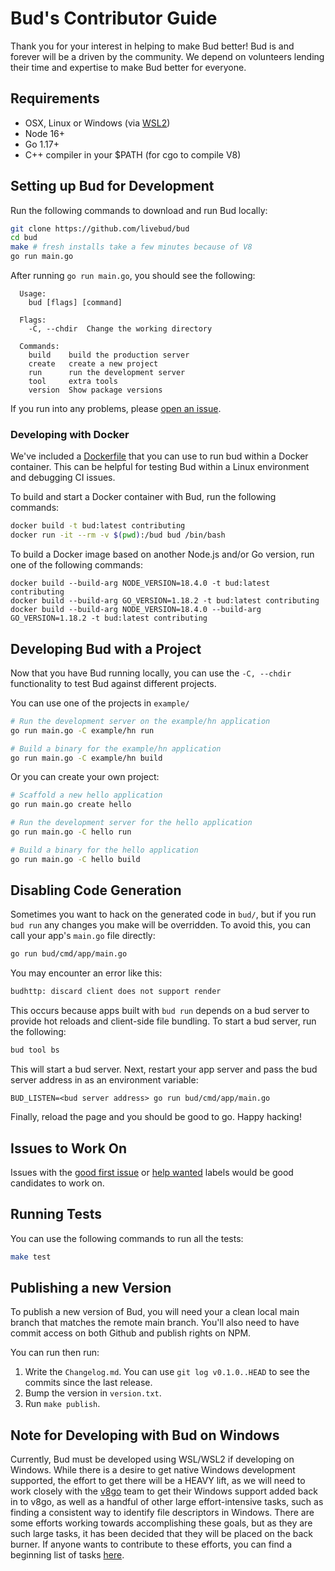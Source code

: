 # Bud's Contributor Guide

Thank you for your interest in helping to make Bud better! Bud is and forever will be a driven by the community. We depend on volunteers lending their time and expertise to make Bud better for everyone.

## Requirements

- OSX, Linux or Windows (via [WSL2](https://github.com/livebud/bud/issues/7))
- Node 16+
- Go 1.17+
- C++ compiler in your $PATH (for cgo to compile V8)

## Setting up Bud for Development

Run the following commands to download and run Bud locally:

```sh
git clone https://github.com/livebud/bud
cd bud
make # fresh installs take a few minutes because of V8
go run main.go
```

After running `go run main.go`, you should see the following:

```
  Usage:
    bud [flags] [command]

  Flags:
    -C, --chdir  Change the working directory

  Commands:
    build    build the production server
    create   create a new project
    run      run the development server
    tool     extra tools
    version  Show package versions
```

If you run into any problems, please [open an issue](https://github.com/livebud/bud/issues/new).

### Developing with Docker

We've included a [Dockerfile](./Dockerfile) that you can use to run bud within a Docker container. This can be helpful for testing Bud within a Linux environment and debugging CI issues.

To build and start a Docker container with Bud, run the following commands:

```sh
docker build -t bud:latest contributing
docker run -it --rm -v $(pwd):/bud bud /bin/bash
```

To build a Docker image based on another Node.js and/or Go version, run one of the following commands:

```shell
docker build --build-arg NODE_VERSION=18.4.0 -t bud:latest contributing
docker build --build-arg GO_VERSION=1.18.2 -t bud:latest contributing
docker build --build-arg NODE_VERSION=18.4.0 --build-arg GO_VERSION=1.18.2 -t bud:latest contributing
```

## Developing Bud with a Project

Now that you have Bud running locally, you can use the `-C, --chdir` functionality to test Bud against different projects.

You can use one of the projects in `example/`

```sh
# Run the development server on the example/hn application
go run main.go -C example/hn run

# Build a binary for the example/hn application
go run main.go -C example/hn build
```

Or you can create your own project:

```sh
# Scaffold a new hello application
go run main.go create hello

# Run the development server for the hello application
go run main.go -C hello run

# Build a binary for the hello application
go run main.go -C hello build
```

## Disabling Code Generation

Sometimes you want to hack on the generated code in `bud/`, but if you run `bud run` any changes you make will be overridden. To avoid this, you can call your app's `main.go` file directly:

```sh
go run bud/cmd/app/main.go
```

You may encounter an error like this:

```sh
budhttp: discard client does not support render
```

This occurs because apps built with `bud run` depends on a bud server to provide hot reloads and client-side file bundling. To start a bud server, run the following:

```sh
bud tool bs
```

This will start a bud server. Next, restart your app server and pass the bud server address in as an environment variable:

```
BUD_LISTEN=<bud server address> go run bud/cmd/app/main.go
```

Finally, reload the page and you should be good to go. Happy hacking!

## Issues to Work On

Issues with the [good first issue](https://github.com/livebud/bud/issues?q=is%3Aissue+is%3Aopen+sort%3Aupdated-desc+label%3A%22good+first+issue%22) or [help wanted](https://github.com/livebud/bud/issues?q=is%3Aissue+is%3Aopen+label%3A%22help+wanted%22) labels would be good candidates to work on.

## Running Tests

You can use the following commands to run all the tests:

```sh
make test
```

## Publishing a new Version

To publish a new version of Bud, you will need your a clean local main branch that matches the remote main branch. You'll also need to have commit access on both Github and publish rights on NPM.

You can run then run:

1. Write the `Changelog.md`. You can use `git log v0.1.0..HEAD` to see the commits since the last release.
2. Bump the version in `version.txt`.
3. Run `make publish`.

## Note for Developing with Bud on Windows

Currently, Bud must be developed using WSL/WSL2 if developing on Windows. While there is a desire to get native Windows development supported, the effort to get there will be a HEAVY lift, as we will need to work closely with the [v8go](https://github.com/rogchap/v8go) team to get their Windows support added back in to v8go, as well as a handful of other large effort-intensive tasks, such as finding a consistent way to identify file descriptors in Windows. There are some efforts working towards accomplishing these goals, but as they are such large tasks, it has been decided that they will be placed on the back burner. If anyone wants to contribute to these efforts, you can find a beginning list of tasks [here](https://github.com/livebud/bud/discussions/81).
